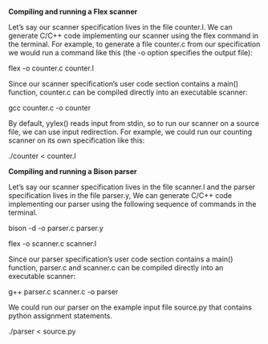 **Compiling and running a Flex scanner**

Let’s say our scanner specification lives in the file counter.l.  We can generate C/C++ code implementing our scanner using the flex command in the terminal.  For example, to generate a file counter.c from our specification we would run a command like this (the -o option specifies the output file):

flex -o counter.c counter.l

Since our scanner specification’s user code section contains a main() function, counter.c can be compiled directly into an executable scanner:

gcc counter.c -o counter

By default, yylex() reads input from stdin, so to run our scanner on a source file, we can use input redirection.  For example, we could run our counting scanner on its own specification like this:

./counter < counter.l

**Compiling and running a Bison parser**

Let’s say our scanner specification lives in the file scanner.l and the parser specification lives in the file parser.y, We can generate C/C++ code implementing our  parser using the following sequence of commands in the terminal.

bison -d -o parser.c parser.y

flex -o scanner.c scanner.l

Since our parser  specification’s user code section contains a main() function, parser.c and scanner.c can be compiled directly into an executable scanner:

g++ parser.c scanner.c -o parser

We could run our parser on the example input file source.py that contains python assignment statements.

./parser < source.py
